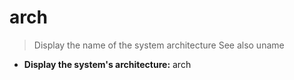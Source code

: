 # arch
> Display the name of the system architecture
> See also uname
- **Display the system's architecture:**
arch
